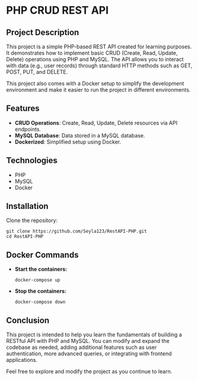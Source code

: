 # PHP CRUD REST API

## Project Description

This project is a simple PHP-based REST API created for learning purposes. It demonstrates how to implement basic CRUD (Create, Read, Update, Delete) operations using PHP and MySQL. The API allows you to interact with data (e.g., user records) through standard HTTP methods such as GET, POST, PUT, and DELETE.

This project also comes with a Docker setup to simplify the development environment and make it easier to run the project in different environments.

## Features

-   **CRUD Operations**: Create, Read, Update, Delete resources via API
    endpoints.
-   **MySQL Database**: Data stored in a MySQL database.
-   **Dockerized**: Simplified setup using Docker.

## Technologies

-   PHP
-   MySQL
-   Docker

## Installation

Clone the repository:

    git clone https://github.com/Seyla123/RestAPI-PHP.git
    cd RestAPI-PHP




## Docker Commands

-   **Start the containers:**

        docker-compose up 

-   **Stop the containers:**

        docker-compose down

## Conclusion

This project is intended to help you learn the fundamentals of building a RESTful API with PHP and MySQL. You can modify and expand the codebase as needed, adding additional features such as user authentication, more advanced queries, or integrating with frontend applications.

Feel free to explore and modify the project as you continue to learn.
